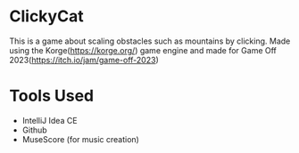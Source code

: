 # ClickyCat

This is a game about scaling obstacles such as mountains by clicking. Made using the Korge(https://korge.org/) game engine and made for Game Off 2023(https://itch.io/jam/game-off-2023)
# Tools Used
- IntelliJ Idea CE
- Github
- MuseScore (for music creation)
  

